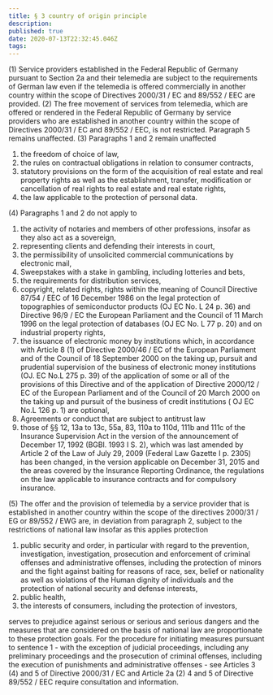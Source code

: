 ```yaml
---
title: § 3 country of origin principle
description: 
published: true
date: 2020-07-13T22:32:45.046Z
tags: 
---
```


(1) Service providers established in the Federal Republic of Germany pursuant to Section 2a and their telemedia are subject to the requirements of German law even if the telemedia is offered commercially in another country within the scope of Directives 2000/31 / EC and 89/552 / EEC are provided.
(2) The free movement of services from telemedia, which are offered or rendered in the Federal Republic of Germany by service providers who are established in another country within the scope of Directives 2000/31 / EC and 89/552 / EEC, is not restricted. Paragraph 5 remains unaffected.
(3) Paragraphs 1 and 2 remain unaffected
1. the freedom of choice of law,
1. the rules on contractual obligations in relation to consumer contracts,
1. statutory provisions on the form of the acquisition of real estate and real property rights as well as the establishment, transfer, modification or cancellation of real rights to real estate and real estate rights,
1. the law applicable to the protection of personal data.

(4) Paragraphs 1 and 2 do not apply to
1. the activity of notaries and members of other professions, insofar as they also act as a sovereign,
1. representing clients and defending their interests in court,
1. the permissibility of unsolicited commercial communications by electronic mail,
1. Sweepstakes with a stake in gambling, including lotteries and bets,
1. the requirements for distribution services,
1. copyright, related rights, rights within the meaning of Council Directive 87/54 / EEC of 16 December 1986 on the legal protection of topographies of semiconductor products (OJ EC No. L 24 p. 36) and Directive 96/9 / EC the European Parliament and the Council of 11 March 1996 on the legal protection of databases (OJ EC No. L 77 p. 20) and on industrial property rights,
1. the issuance of electronic money by institutions which, in accordance with Article 8 (1) of Directive 2000/46 / EC of the European Parliament and of the Council of 18 September 2000 on the taking up, pursuit and prudential supervision of the business of electronic money institutions (OJ. EC No.L 275 p. 39) of the application of some or all of the provisions of this Directive and of the application of Directive 2000/12 / EC of the European Parliament and of the Council of 20 March 2000 on the taking up and pursuit of the business of credit institutions ( OJ EC No.L 126 p. 1) are optional,
1. Agreements or conduct that are subject to antitrust law
1. those of §§ 12, 13a to 13c, 55a, 83, 110a to 110d, 111b and 111c of the Insurance Supervision Act in the version of the announcement of December 17, 1992 (BGBl. 1993 I S. 2), which was last amended by Article 2 of the Law of July 29, 2009 (Federal Law Gazette I p. 2305) has been changed, in the version applicable on December 31, 2015 and the areas covered by the Insurance Reporting Ordinance, the regulations on the law applicable to insurance contracts and for compulsory insurance.

(5) The offer and the provision of telemedia by a service provider that is established in another country within the scope of the directives 2000/31 / EG or 89/552 / EWG are, in deviation from paragraph 2, subject to the restrictions of national law insofar as this applies protection
1. public security and order, in particular with regard to the prevention, investigation, investigation, prosecution and enforcement of criminal offenses and administrative offenses, including the protection of minors and the fight against baiting for reasons of race, sex, belief or nationality as well as violations of the Human dignity of individuals and the protection of national security and defense interests,
1. public health,
1. the interests of consumers, including the protection of investors,

serves to prejudice against serious or serious and serious dangers and the measures that are considered on the basis of national law are proportionate to these protection goals. For the procedure for initiating measures pursuant to sentence 1 - with the exception of judicial proceedings, including any preliminary proceedings and the prosecution of criminal offenses, including the execution of punishments and administrative offenses - see Articles 3 (4) and 5 of Directive 2000/31 / EC and Article 2a (2) 4 and 5 of Directive 89/552 / EEC require consultation and information.